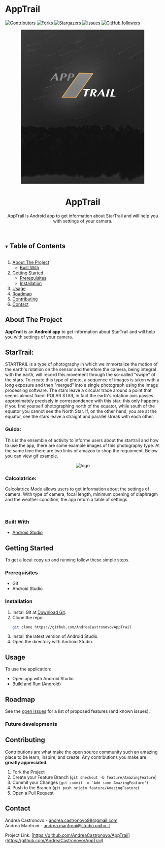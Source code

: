 # AppTrail
<!--
*** Thanks for checking out the Best-README-Template. If you have a suggestion
*** that would make this better, please fork the NuriCheat and create a pull request
*** or simply open an issue with the tag "enhancement".
*** Thanks again! Now go create something AMAZING! :D
***
***
***
*** To avoid retyping too much info. Do a search and replace for the following:
*** Stikinit, kf-eval, twitter_handle, email, project_title, project_description
-->



<!-- PROJECT SHIELDS -->
<!--
*** I'm using markdown "reference style" links for readability.
*** Reference links are enclosed in brackets [ ] instead of parentheses ( ).
*** See the bottom of this document for the declaration of the reference variables
*** for contributors-url, forks-url, etc. This is an optional, concise syntax you may use.
*** https://www.markdownguide.org/basic-syntax/#reference-style-links
-->
[![Contributors][contributors-shield]][contributors-url]
[![Forks][forks-shield]][forks-url]
[![Stargazers][stars-shield]][stars-url]
[![Issues][issues-shield]][issues-url]
[![GitHub followers][github-shield]][github-url]


<!-- PROJECT LOGO -->
<p align="center">
  <img src="https://github.com/AndreaCastronovo/AppTrail/blob/master/app/src/main/res/drawable/logo.jpg" alt="logo" height="500" width="400"
</p>   
  
<br />
<p align="center">
  <a href="https://github.com/AndreaCastronovo/AppTrail">
  </a>
  <h1 align="center">AppTrail</h1>
  <p align="center">
    AppTrail is Android app to get information about StarTrail and will help you with settings of your camera.
    <br /> 
    <br />
  </p>
</p>



<!-- TABLE OF CONTENTS -->
<details open="open">
  <summary><h2 style="display: inline-block">Table of Contents</h2></summary>
  <ol>
    <li>
      <a href="#about-the-project">About The Project</a>
      <ul>
        <li><a href="#built-with">Built With</a></li>
      </ul>
    </li>
    <li>
      <a href="#getting-started">Getting Started</a>
      <ul>
        <li><a href="#prerequisites">Prerequisites</a></li>
        <li><a href="#installation">Installation</a></li>
      </ul>
    </li>
    <li><a href="#usage">Usage</a></li>
    <li><a href="#roadmap">Roadmap</a></li>
    <li><a href="#contributing">Contributing</a></li>
    <li><a href="#contact">Contact</a></li>
  </ol>
</details>



<!-- ABOUT THE PROJECT -->
## About The Project
**AppTrail** is an **Android app** to get information about StarTrail and will help you with settings of your camera.

## StarTrail:
STARTRAIL is a type of photography in which we immortalize the motion of the earth's rotation on the sensor and therefore the camera, being integral with the earth, will record this movement through the so-called "swipe" of the stars. To create this type of photo, a sequence of images is taken with a long exposure and then "merged" into a single photograph using the image processing software.
The stars leave a circular trace around a point that seems almost fixed: POLAR STAR, in fact the earth's rotation axis passes approximately precisely in correspondence with this star; this only happens if you find yourself photographing north of the equator, while south of the equator you cannot see the North Star. If, on the other hand, you are at the equator, see the stars leave a straight and parallel streak with each other.


### Guida:
This is the ensemble of activity to informe users about the startrail and how to use the app, there are some example images of this photography type. At the same time there are two links of amazon to shop the requirment. Below you can view gif example.

<p align="center">
  <img src="" alt="logo" height="500" width="400"
</p>

### Calcolatrice:
Calcolatrice Mode allows users to get information about the settings of camera. With type of camera, focal length, minimum opening of diaphragm and the weather condition, the app return a table of settings.

<p align="center">
<img src="" align="center"/>
</p>

### Built With

* [Android Studio](https://developer.android.com/studio)

<!-- GETTING STARTED -->
## Getting Started

To get a local copy up and running follow these simple steps.

### Prerequisites
* Git
* Android Studio

### Installation

1. Install Git at [Download Git](https://git-scm.com/download).
2. Clone the repo.
   ```sh
   git clone https://github.com/AndreaCastronovo/AppTrail
   ```
4. Install the latest version of Android Studio.
5. Open the directory with Android Studio.



<!-- USAGE EXAMPLES -->
## Usage

To use the application:
* Open app with Android Studio
* Build and Run (Android)



<!-- ROADMAP -->
## Roadmap

See the [open issues](https://github.com/AndreaCastronovo/AppTrail/issues) for a list of proposed features (and known issues).

### Future developments


<!-- CONTRIBUTING -->
## Contributing

Contributions are what make the open source community such an amazing place to be learn, inspire, and create. Any contributions you make are **greatly appreciated**.

1. Fork the Project
2. Create your Feature Branch (`git checkout -b feature/AmazingFeature`)
3. Commit your Changes (`git commit -m 'Add some AmazingFeature'`)
4. Push to the Branch (`git push origin feature/AmazingFeature`)
5. Open a Pull Request


<!-- CONTACT -->
## Contact

Andrea Castronovo - andrea.castronovo98@gmail.com <br>
Andrea Manfroni   - andrea.manfroni@studio.unibo.it <br>

Project Link: [https://github.com/AndreaCastronovo/AppTrail](https://github.com/AndreaCastronovo/AppTrail)






<!-- MARKDOWN LINKS & IMAGES -->
<!-- https://www.markdownguide.org/basic-syntax/#reference-style-links -->
[contributors-shield]: https://img.shields.io/github/contributors/AndreaCastronovo/AppTrail.svg?style=for-the-badge
[contributors-url]: https://github.com/AndreaCastronovo/AppTrail/graphs/contributors
[forks-shield]: https://img.shields.io/github/forks/AndreaCastronovo/AppTrail.svg?style=for-the-badge
[forks-url]: https://github.com/AndreaCastronovo/AppTrail/network/members
[stars-shield]: https://img.shields.io/github/stars/AndreaCastronovo/AppTrail.svg?style=for-the-badge
[stars-url]: https://github.com/AndreaCastronovo/AppTrail/stargazers
[issues-shield]: https://img.shields.io/github/issues/AndreaCastronovo/AppTrail.svg?style=for-the-badge
[issues-url]: https://github.com/AndreaCastronovo/AppTrail/issues
[license-shield]: https://img.shields.io/github/license/AndreaCastronovo/AppTrail.svg?style=for-the-badge
[license-url]: https://github.com/AndreaCastronovo/AppTrail/blob/ardice-main/LICENSE
[github-shield]: https://img.shields.io/github/followers/AndreaCastronovo.svg?style=social&label=Follow
[github-url]: https://github.com/AndreaCastronovo
